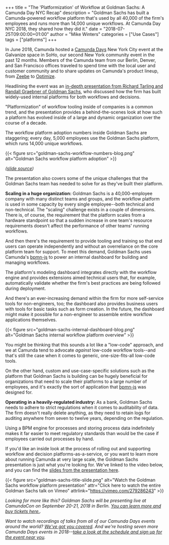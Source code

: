+++
title = "The 'Platformization' of Workflow at Goldman Sachs: A Camunda Day NYC Recap"
description = "Goldman Sachs has built a Camunda-powered workflow platform that's used by all 40,000 of the firm's employees and runs more than 14,000 unique workflows. At Camunda Day NYC 2018, they shared how they did it."
date = "2018-07-25T09:00:00+01:00"
author = "Mike Winters"
categories = ["Use Cases"]
tags = ["platforms"]
+++

In June 2018, Camunda hosted a [Camunda Days](https://camunda.com/events/camundadays/) New York City event at the Galvanize space in SoHo, our second New York community event in the past 12 months. Members of the Camunda team from our Berlin, Denver, and San Francisco offices traveled to spend time with the local user and customer community and to share updates on Camunda's product lineup, from [Zeebe](zeebe.io) to [Optimize](https://camunda.com/products/optimize/).

Headlining the event was an [in-depth presentation from Richard Tarling and Randall Graebner of Goldman Sachs](https://vimeo.com/279286243), who discussed how the firm has built widely-used internal platforms for both workflows and decisions.

"Platformization" of workflow tooling inside of companies is a common trend, and the presentation provides a behind-the-scenes look at how such a platform has evolved inside of a large and dynamic organization over the course of a decade.

The workflow platform adoption numbers inside Goldman Sachs are staggering; every day, 5,000 employees use the Goldman Sachs platform, which runs 14,000 unique workflows.

{{< figure src="goldman-sachs-workflow-numbers-blog.png" alt="Goldman Sachs workflow platform adoption" >}}

_([slide source](https://www.slideshare.net/camunda/richard-tarling-managing-director-and-randall-graebner-senior-engineer-from-goldman-sachs-camunda-day-nyc-2018))_

The presentation also covers some of the unique challenges that the Goldman Sachs team has needed to solve for as they've built their platform.

**Scaling in a huge organization:** Goldman Sachs is a 40,000-employee company with many distinct teams and groups, and the workflow platform is used in some capacity by every single employee--both technical and non-technical. The "scaling" challenge exists in a couple of dimensions. There is, of course, the requirement that the platform scales from a hardware standpoint so that a sudden increase in one team's resource requirements doesn't affect the performance of other teams' running workflows.

And then there's the requirement to provide tooling and training so that end users can operate independently and without an overreliance on the core platform team for support. To meet this demand, Goldman Sachs uses Camunda's [bpmn-js](https://bpmn.io/toolkit/bpmn-js/) to power an internal dashboard for building and managing workflows.

The platform's modeling dashboard integrates directly with the workflow engine and provides extensions aimed technical users that, for example, automatically validate whether the firm's best practices are being followed during deployment.

And there's an ever-increasing demand within the firm for more self-service tools for non-engineers, too; the dashboard also provides business users with tools for basic tasks such as form creation. In the future, the dashboard might make it possible for a non-engineer to assemble entire workflow applications themselves.

{{< figure src="goldman-sachs-internal-dashboard-blog.png" alt="Goldman Sachs internal workflow platform overview" >}}

You might be thinking that this sounds a lot like a "low-code" approach, and we at Camunda tend to advocate _against_ low-code workflow tools--and that's still the case when it comes to generic, one-size-fits-all low-code tools.

On the other hand, custom and use-case-specific solutions such as the platform that Goldman Sachs is building can be hugely beneficial for organizations that need to scale their platforms to a large number of employees, and it's exactly the sort of application that [bpmn-js](https://bpmn.io/toolkit/bpmn-js/) was designed for.

**Operating in a heavily-regulated industry:** As a bank, Goldman Sachs needs to adhere to strict regulations when it comes to auditability of data. The firm doesn't really delete anything, as they need to retain logs for auditing anywhere from seven to twelve years, depending on the regulation.

Using a BPM engine for processes and storing process data indefinitely makes it far easier to meet regulatory standards than would be the case if employees carried out processes by hand.

If you'd like an inside look at the process of rolling out and supporting workflow and decision platforms-as-a-service, or you want to learn more about running Camunda at very large scale, the Goldman Sachs presentation is just what you're looking for. We've linked to the video below, and you can find the [slides from the presentation here](https://www.slideshare.net/camunda/richard-tarling-managing-director-and-randall-graebner-senior-engineer-from-goldman-sachs-camunda-day-nyc-2018).

{{< figure src="goldman-sachs-title-slide.png" alt="Watch the Goldman Sachs workflow platform presentation" attr="Click here to watch the entire Goldman Sachs talk on Vimeo" attrlink="https://vimeo.com/279286243" >}}

_Looking for more like this? Goldman Sachs will be presenting live at CamundaCon on September 20-21, 2018 in Berlin. [You can learn more and buy tickets here.](https://camunda.com/events/camundacon/)._

_Want to watch recordings of talks from all of our Camunda Days events around the world? [We've got you covered](https://vimeo.com/camunda). And we're hosting seven more Camunda Days events in 2018--[take a look at the schedule and sign up for the event near you](https://camunda.com/events/camundadays/)._
